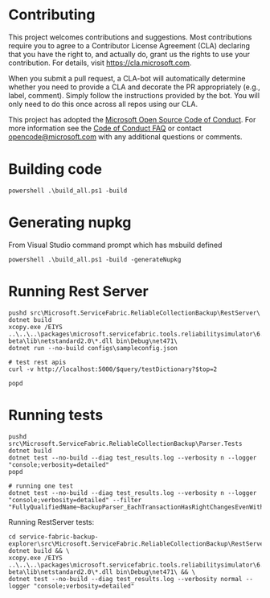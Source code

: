 
# Contributing

This project welcomes contributions and suggestions.  Most contributions require you to agree to a
Contributor License Agreement (CLA) declaring that you have the right to, and actually do, grant us
the rights to use your contribution. For details, visit https://cla.microsoft.com.

When you submit a pull request, a CLA-bot will automatically determine whether you need to provide
a CLA and decorate the PR appropriately (e.g., label, comment). Simply follow the instructions
provided by the bot. You will only need to do this once across all repos using our CLA.

This project has adopted the [Microsoft Open Source Code of Conduct](https://opensource.microsoft.com/codeofconduct/).
For more information see the [Code of Conduct FAQ](https://opensource.microsoft.com/codeofconduct/faq/) or
contact [opencode@microsoft.com](mailto:opencode@microsoft.com) with any additional questions or comments.


# Building code
```
powershell .\build_all.ps1 -build
```

# Generating nupkg
From Visual Studio command prompt which has msbuild defined
```
powershell .\build_all.ps1 -build -generateNupkg
```

# Running Rest Server
```
pushd src\Microsoft.ServiceFabric.ReliableCollectionBackup\RestServer\
dotnet build
xcopy.exe /EIYS ..\..\..\packages\microsoft.servicefabric.tools.reliabilitysimulator\6.4.187-beta\lib\netstandard2.0\*.dll bin\Debug\net471\
dotnet run --no-build configs\sampleconfig.json

# test rest apis
curl -v http://localhost:5000/$query/testDictionary?$top=2

popd
```

# Running tests
```
pushd src\Microsoft.ServiceFabric.ReliableCollectionBackup\Parser.Tests
dotnet build
dotnet test --no-build --diag test_results.log --verbosity n --logger "console;verbosity=detailed"
popd

# running one test
dotnet test --no-build --diag test_results.log --verbosity n --logger "console;verbosity=detailed" --filter "FullyQualifiedName~BackupParser_EachTransactionHasRightChangesEvenWithBlockingTransactionAppliedEvents"
```

Running RestServer tests:
```
cd service-fabric-backup-explorer\src\Microsoft.ServiceFabric.ReliableCollectionBackup\RestServer.Tests
dotnet build && \
xcopy.exe /EIYS ..\..\..\packages\microsoft.servicefabric.tools.reliabilitysimulator\6.4.187-beta\lib\netstandard2.0\*.dll bin\Debug\net471\ && \
dotnet test --no-build --diag test_results.log --verbosity normal --logger "console;verbosity=detailed"
```
